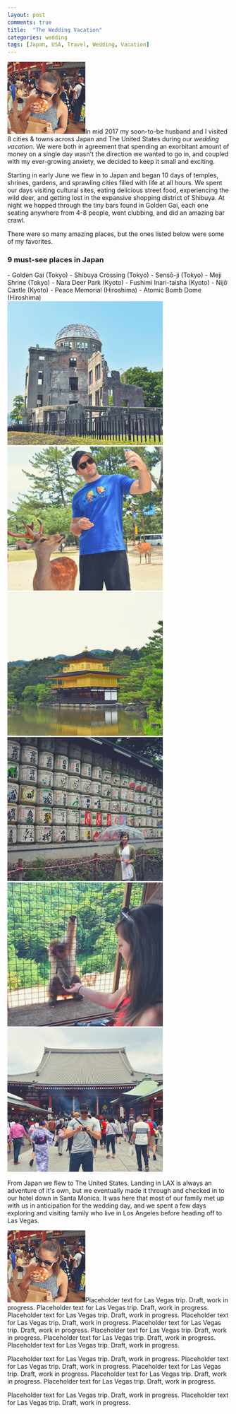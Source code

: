 ```yaml
---
layout: post
comments: true
title:  "The Wedding Vacation"
categories: wedding
tags: [Japan, USA, Travel, Wedding, Vacation]
---
```

<span class="image left"><img src="/images/wedding/japan-s01.png" alt="Jenna eating a japanese sweet roll" /></span>In mid 2017 my soon-to-be husband and I visited 8 cities & towns across Japan and The United States during our *wedding vacation*. We were both in agreement that spending an exorbitant amount of money on a single day wasn't the direction we wanted to go in, and coupled with my ever-growing anxiety, we decided to keep it small and exciting.

Starting in early June we flew in to Japan and began 10 days of temples, shrines, gardens, and sprawling cities filled with life at all hours. We spent our days visiting cultural sites, eating delicious street food, experiencing the wild deer, and getting lost in the expansive shopping district of Shibuya. At night we hopped through the tiny bars found in Golden Gai, each one seating anywhere from 4-8 people, went clubbing, and did an amazing bar crawl.

There were so many amazing places, but the ones listed below were some of my favorites.

<h3>9 must-see places in Japan</h3>
- Golden Gai (Tokyo)
- Shibuya Crossing (Tokyo)
- Sensō-ji (Tokyo)
- Meji Shrine (Tokyo)
- Nara Deer Park (Kyoto)
- Fushimi Inari-taisha (Kyoto)
- Nijō Castle (Kyoto)
- Peace Memorial (Hiroshima)
- Atomic Bomb Dome (Hiroshima)

<div class="box alt">
<div class="row uniform">
<div class="4u"><span class="image fit"><img src="/images/wedding/japan02.png" alt="Hiroshima bomb dome" /></span></div>
<div class="4u"><span class="image fit"><img src="/images/wedding/japan03.png" alt="Paul with a deer at Nara" /></span></div>
<div class="4u$"><span class="image fit"><img src="/images/wedding/japan04.png" alt="Golden Pavillion" /></span></div>
<div class="4u"><span class="image fit"><img src="/images/wedding/japan05.png" alt="Jenna holding umbrella at Meji Shrine" /></span></div>
<div class="4u"><span class="image fit"><img src="/images/wedding/japan06.png" alt="Jenna feeding a monkey" /></span></div>
<div class="4u$"><span class="image fit"><img src="/images/wedding/japan07.png" alt="Paul taking a photo at Senso-ji" /></span></div>
</div>
</div>

From Japan we flew to The United States. Landing in LAX is always an adventure of it's own, but we eventually made it through and checked in to our hotel down in Santa Monica. It was here that most of our family met up with us in anticipation for the wedding day, and we spent a few days exploring and visiting family who live in Los Angeles before heading off to Las Vegas.

<span class="image right"><img src="/images/wedding/japan-s01.png" alt="Jenna eating a japanese sweet roll" /></span>Placeholder text for Las Vegas trip. Draft, work in progress. Placeholder text for Las Vegas trip. Draft, work in progress. Placeholder text for Las Vegas trip. Draft, work in progress. Placeholder text for Las Vegas trip. Draft, work in progress. Placeholder text for Las Vegas trip. Draft, work in progress. Placeholder text for Las Vegas trip. Draft, work in progress.
Placeholder text for Las Vegas trip. Draft, work in progress. Placeholder text for Las Vegas trip. Draft, work in progress.

Placeholder text for Las Vegas trip. Draft, work in progress. Placeholder text for Las Vegas trip. Draft, work in progress. Placeholder text for Las Vegas trip. Draft, work in progress. Placeholder text for Las Vegas trip. Draft, work in progress. Placeholder text for Las Vegas trip. Draft, work in progress.

Placeholder text for Las Vegas trip. Draft, work in progress. Placeholder text for Las Vegas trip. Draft, work in progress. 
